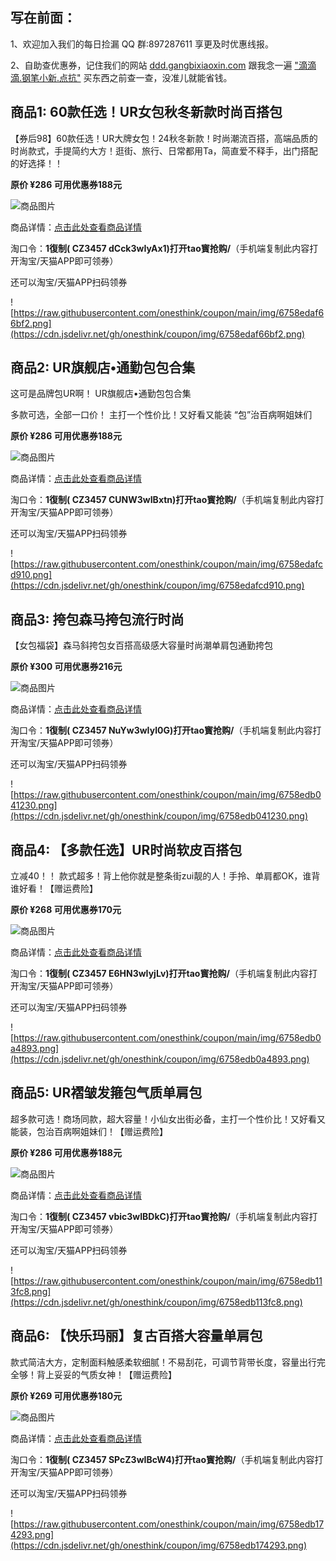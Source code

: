 ## 写在前面：

1、欢迎加入我们的每日捡漏 QQ 群:897287611 享更及时优惠线报。

2、自助查优惠券，记住我们的网站 [ddd.gangbixiaoxin.com](https://ddd.gangbixiaoxin.com) 跟我念一遍 ["滴滴滴.钢笔小新.点抗"](https://ddd.gangbixiaoxin.com) 买东西之前查一查，没准儿就能省钱。

## 商品1: 60款任选！UR女包秋冬新款时尚百搭包

【券后98】60款任选！UR大牌女包！24秋冬新款！时尚潮流百搭，高端品质的时尚款式，手提简约大方！逛街、旅行、日常都用Ta，简直爱不释手，出门搭配的好选择！！

**原价 ¥286 可用优惠券188元**

![商品图片](https://img.alicdn.com/imgextra/i3/1634219995/O1CN01UdLJ8K2NhlgdEvmQE_!!1634219995.jpg)

商品详情：[点击此处查看商品详情](https://s.click.taobao.com/t?e=m%3D2%26s%3DW3AzlJXDDidw4vFB6t2Z2ueEDrYVVa64yK8Cckff7TVRAdhuF14FMS1vRRJYMKQht4hWD5k2kjPWbLW7uhxyboGvCrJWHk1%2FTyVl44vrPmd3miNKHWpinpVm%2FOAUUFw71qrpxiwMoCNxc1AtbZGVSw%2BVg%2Bfta%2Bv0VfJH4a%2Bkdv%2FNEPXytV9ALoS4zvCRUrqu9Em%2BugrRZr%2FL%2BnOR5wBzayLt5SyY4QHREVgzMvq8rlvFfLYGvAVRyOBx6i3vRugEPHJAEoLbzkEbkJ5QxPS2Ci%2FKfJmqgrYAfWsUjZoD5RCULoSMnKjwNuIkeF9iG72FDseal0NfMDXJpWvVCAyWdKJn5AyUbPoV&amp;union_lens=lensId:TAPI@1733881253@212bef65_13e3_193b3604f6b_4412@01)

淘口令：**1復制( CZ3457 dCck3wIyAx1)打开tao寳抢购/**（手机端复制此内容打开淘宝/天猫APP即可领券）</p>

还可以淘宝/天猫APP扫码领券

![https://raw.githubusercontent.com/onesthink/coupon/main/img/6758edaf66bf2.png](https://cdn.jsdelivr.net/gh/onesthink/coupon/img/6758edaf66bf2.png)

## 商品2: UR旗舰店•通勤包包合集

这可是品牌包UR啊！
UR旗舰店•通勤包包合集

多款可选，全部一口价！
主打一个性价比！又好看又能装
“包”治百病啊姐妹们

**原价 ¥286 可用优惠券188元**

![商品图片](https://img.alicdn.com/imgextra/i2/2278533591/O1CN01UtALfm1cOjI2uGa2z_!!2278533591.jpg)

商品详情：[点击此处查看商品详情](https://s.click.taobao.com/t?e=m%3D2%26s%3D3%2BqSJyg4Efxw4vFB6t2Z2ueEDrYVVa64yK8Cckff7TVRAdhuF14FMS1vRRJYMKQh5x%2BIUlGKNpXWbLW7uhxyboGvCrJWHk1%2FTyVl44vrPmd3miNKHWpinpVm%2FOAUUFw71qrpxiwMoCNxc1AtbZGVS00Ez%2BhxW97Ivd1sOMgNYosLZMqoQW%2BfuKGzo1lVxIioxgl44teoICOJWzyOQD%2BQVpDx3%2FKvmf9fkrJzkx1aL7CTUcZgapkvBztxMhTGSGjNuIaS1HwvR8k4%2BfirBrx7mM7AMx9cWAx%2BEiM%2FlSG%2FbZSoVsdORKDvO1qsDIRaIsjsU1NVKZy3ECfGDF1NzTQoPw%3D%3D&amp;union_lens=lensId:TAPI@1733881255@21078dff_12a8_193b3605585_e2f5@01)

淘口令：**1復制( CZ3457 CUNW3wIBxtn)打开tao寳抢购/**（手机端复制此内容打开淘宝/天猫APP即可领券）</p>

还可以淘宝/天猫APP扫码领券

![https://raw.githubusercontent.com/onesthink/coupon/main/img/6758edafcd910.png](https://cdn.jsdelivr.net/gh/onesthink/coupon/img/6758edafcd910.png)

## 商品3: 挎包森马挎包流行时尚

【女包福袋】森马斜挎包女百搭高级感大容量时尚潮单肩包通勤挎包

**原价 ¥300 可用优惠券216元**

![商品图片](https://img.alicdn.com/bao/uploaded/i2/2775671785/O1CN01PAaYeH1P3Zo6uKunP_!!2775671785.jpg)

商品详情：[点击此处查看商品详情](https://s.click.taobao.com/t?e=m%3D2%26s%3DGWphwpgJFMNw4vFB6t2Z2ueEDrYVVa64XoO8tOebS%2BdRAdhuF14FMS1vRRJYMKQhlovu%2FCElQOvWbLW7uhxyboGvCrJWHk1%2FTyVl44vrPmd3miNKHWpinpVm%2FOAUUFw71qrpxiwMoCNxc1AtbZGVSzm1XGz2uy11IYJP1nHemV0LZMqoQW%2BfuKGzo1lVxIio9qSXhOiDpcI5EN9HyMj3GTXaysZHGqKLSGBPvpkbIGAplr%2BZCGcPPUs251DPXq9hlbRMz6GTKAYZjQKfJ2UQf03O4wtQ3K90XXhKrcBJdMxYe4a5uTlu61aB9%2BV%2BsM4UX0%2B3obhRTo5xKmPmpIKZsA%3D%3D&amp;union_lens=lensId:TAPI@1733881257@216606ac_1192_193b3605fcd_8396@01)

淘口令：**1復制( CZ3457 NuYw3wIyl0G)打开tao寳抢购/**（手机端复制此内容打开淘宝/天猫APP即可领券）</p>

还可以淘宝/天猫APP扫码领券

![https://raw.githubusercontent.com/onesthink/coupon/main/img/6758edb041230.png](https://cdn.jsdelivr.net/gh/onesthink/coupon/img/6758edb041230.png)

## 商品4: 【多款任选】UR时尚软皮百搭包

立减40！！
款式超多！背上他你就是整条街zui靓的人！手拎、单肩都OK，谁背谁好看！【赠运费险】

**原价 ¥268 可用优惠券170元**

![商品图片](https://img.alicdn.com/imgextra/i3/2256668114/O1CN01ZX7nWf29oGhA30F0a_!!2256668114.png)

商品详情：[点击此处查看商品详情](https://s.click.taobao.com/t?e=m%3D2%26s%3Dgl%2B6kEQcUK9w4vFB6t2Z2ueEDrYVVa64yK8Cckff7TVRAdhuF14FMS1vRRJYMKQh79%2FTFaMDK6TWbLW7uhxyboGvCrJWHk1%2FTyVl44vrPmd3miNKHWpinpVm%2FOAUUFw71qrpxiwMoCNxc1AtbZGVS00Ez%2BhxW97Ivd1sOMgNYosLZMqoQW%2BfuKGzo1lVxIiowkyww2ouQtTlpUqY8nYxyEUIn50zt8KBUhhAeTcWHvPZlsHaFXRjqcglQVrkCeH3UBbsD9R7nts4%2BfirBrx7mM7AMx9cWAx%2BEiM%2FlSG%2FbZTJg0vmkUQsIXM%2B9VAWMsJeU1NVKZy3ECfGDF1NzTQoPw%3D%3D&amp;union_lens=lensId:TAPI@1733881259@213dab6b_12a6_193b36066aa_3832@01)

淘口令：**1復制( CZ3457 E6HN3wIyjLv)打开tao寳抢购/**（手机端复制此内容打开淘宝/天猫APP即可领券）</p>

还可以淘宝/天猫APP扫码领券

![https://raw.githubusercontent.com/onesthink/coupon/main/img/6758edb0a4893.png](https://cdn.jsdelivr.net/gh/onesthink/coupon/img/6758edb0a4893.png)

## 商品5: UR褶皱发箍包气质单肩包

超多款可选！商场同款，超大容量！小仙女出街必备，主打一个性价比！又好看又能装，包治百病啊姐妹们！【赠运费险】

**原价 ¥286 可用优惠券188元**

![商品图片](https://img.alicdn.com/imgextra/i3/2200536692984/O1CN011GFbuz1XuisSc7viP_!!2200536692984.png)

商品详情：[点击此处查看商品详情](https://s.click.taobao.com/t?e=m%3D2%26s%3DHl2JQbpOScZw4vFB6t2Z2ueEDrYVVa64yK8Cckff7TVRAdhuF14FMe456YjDatqeRitN3%2FurF3zWbLW7uhxyboGvCrJWHk1%2FTyVl44vrPmd3miNKHWpinpVm%2FOAUUFw71qrpxiwMoCNxc1AtbZGVS00Ez%2BhxW97Ivd1sOMgNYosLZMqoQW%2BfuKGzo1lVxIio51TR9IY6KcElYFH1UGxeLXI6n4xGMpVC75BrKDchOdVk0IID3Uz%2FNkT6hg0HnV1mlbRMz6GTKAYZjQKfJ2UQf03O4wtQ3K90k8IJaq3v7HKyEurmxMN8J%2BIvjvrUGaUjX0%2B3obhRTo5xKmPmpIKZsA%3D%3D&amp;union_lens=lensId:TAPI@1733881261@213e6c04_12af_193b3606c6c_622d@01)

淘口令：**1復制( CZ3457 vbic3wIBDkC)打开tao寳抢购/**（手机端复制此内容打开淘宝/天猫APP即可领券）</p>

还可以淘宝/天猫APP扫码领券

![https://raw.githubusercontent.com/onesthink/coupon/main/img/6758edb113fc8.png](https://cdn.jsdelivr.net/gh/onesthink/coupon/img/6758edb113fc8.png)

## 商品6: 【快乐玛丽】复古百搭大容量单肩包

款式简洁大方，定制面料触感柔软细腻！不易刮花，可调节背带长度，容量出行完全够！背上妥妥的气质女神！【赠运费险】

**原价 ¥269 可用优惠券180元**

![商品图片](https://img.alicdn.com/i4/2217464489531/O1CN012g8Q2i2KHFqgvsRol_!!2217464489531.jpg)

商品详情：[点击此处查看商品详情](https://s.click.taobao.com/t?e=m%3D2%26s%3DNCYWr%2B5bFPVw4vFB6t2Z2ueEDrYVVa64yK8Cckff7TVRAdhuF14FMe456YjDatqe8sviUM61dt3WbLW7uhxyboGvCrJWHk1%2FTyVl44vrPmd3miNKHWpinpVm%2FOAUUFw71qrpxiwMoCNxc1AtbZGVSzPVAKiAoAQQYbXx%2FSSWCM7NEPXytV9ALoS4zvCRUrquGSs8kMDMeygq9v0uWgNTu%2Fia23pJK7sR%2BuuklJOpZcPaSxRYPUna71RtKTy0qRIMLSwkiwJDsDXxsKEptUVVFPep0HvtKF9h4JOed0Rxa6MXpLDYbArtHJvnlnBYHMdiwKYnk10ZzO4HQf7B5XnBNcYl7w3%2FA2kb&amp;union_lens=lensId:TAPI@1733881262@21082093_12b9_193b3607344_c06a@01)

淘口令：**1復制( CZ3457 SPcZ3wIBcW4)打开tao寳抢购/**（手机端复制此内容打开淘宝/天猫APP即可领券）</p>

还可以淘宝/天猫APP扫码领券

![https://raw.githubusercontent.com/onesthink/coupon/main/img/6758edb174293.png](https://cdn.jsdelivr.net/gh/onesthink/coupon/img/6758edb174293.png)


